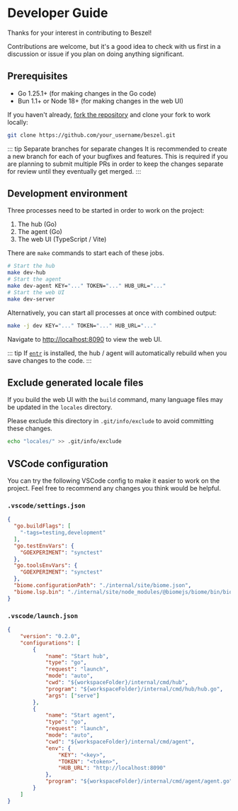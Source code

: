 # Developer Guide

Thanks for your interest in contributing to Beszel!

Contributions are welcome, but it's a good idea to check with us first in a discussion or issue if you plan on doing anything significant.

## Prerequisites

- Go 1.25.1+ (for making changes in the Go code)
- Bun 1.1+ or Node 18+ (for making changes in the web UI)

If you haven't already, [fork the repository](https://github.com/henrygd/beszel/fork) and clone your fork to work locally:

```bash
git clone https://github.com/your_username/beszel.git
```

::: tip Separate branches for separate changes
It is recommended to create a new branch for each of your bugfixes and features.
This is required if you are planning to submit multiple PRs in order to keep the changes separate for review until they eventually get merged.
:::

## Development environment

Three processes need to be started in order to work on the project:

1. The hub (Go)
2. The agent (Go)
3. The web UI (TypeScript / Vite)

There are `make` commands to start each of these jobs.

```bash
# Start the hub
make dev-hub
# Start the agent
make dev-agent KEY="..." TOKEN="..." HUB_URL="..."
# Start the web UI
make dev-server
```

Alternatively, you can start all processes at once with combined output:

```bash
make -j dev KEY="..." TOKEN="..." HUB_URL="..."
```

Navigate to [http://localhost:8090](http://localhost:8090) to view the web UI.

::: tip
If [`entr`](https://github.com/eradman/entr) is installed, the hub / agent will automatically rebuild when you save changes to the code.
:::

## Exclude generated locale files

If you build the web UI with the `build` command, many language files may be updated in the `locales` directory.

Please exclude this directory in `.git/info/exclude` to avoid committing these changes.

```bash
echo "locales/" >> .git/info/exclude
```

## VSCode configuration

You can try the following VSCode config to make it easier to work on the project. Feel free to recommend any changes you think would be helpful.

### `.vscode/settings.json`

```json
{
  "go.buildFlags": [
    "-tags=testing,development"
  ],
  "go.testEnvVars": {
    "GOEXPERIMENT": "synctest"
  },
  "go.toolsEnvVars": {
    "GOEXPERIMENT": "synctest"
  },
  "biome.configurationPath": "./internal/site/biome.json",
  "biome.lsp.bin": "./internal/site/node_modules/@biomejs/biome/bin/biome"
}
```

### `.vscode/launch.json`

```json
{
	"version": "0.2.0",
	"configurations": [
		{
			"name": "Start hub",
			"type": "go",
			"request": "launch",
			"mode": "auto",
			"cwd": "${workspaceFolder}/internal/cmd/hub",
			"program": "${workspaceFolder}/internal/cmd/hub/hub.go",
			"args": ["serve"]
		},
		{
			"name": "Start agent",
			"type": "go",
			"request": "launch",
			"mode": "auto",
			"cwd": "${workspaceFolder}/internal/cmd/agent",
			"env": {
				"KEY": "<key>",
				"TOKEN": "<token>",
				"HUB_URL": "http://localhost:8090"
			},
			"program": "${workspaceFolder}/internal/cmd/agent/agent.go"
		}
	]
}
```